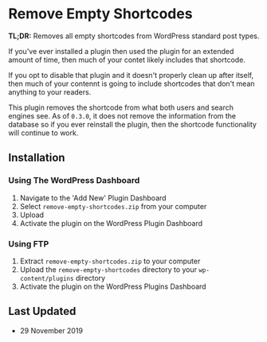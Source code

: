 # Remove Empty Shortcodes

**TL;DR:** Removes all empty shortcodes from WordPress standard post types.

If you've ever installed a plugin then used the plugin for an extended amount of time,
then much of your contet likely includes that shortcode.

If you opt to disable that plugin and it doesn't properly clean up after itself, then much of your contennt is going to include shortcodes that don't mean anything to your readers.

This plugin removes the shortcode from what both users and search engines see. As of `0.3.0`, it does not remove the information from the database so if you ever reinstall the plugin, then the shortcode functionality will continue to work.

## Installation

### Using The WordPress Dashboard

1. Navigate to the 'Add New' Plugin Dashboard
2. Select `remove-empty-shortcodes.zip` from your computer
3. Upload
4. Activate the plugin on the WordPress Plugin Dashboard

### Using FTP

1. Extract `remove-empty-shortcodes.zip` to your computer
2. Upload the `remove-empty-shortcodes` directory to your `wp-content/plugins` directory
3. Activate the plugin on the WordPress Plugins Dashboard

## Last Updated

* 29 November 2019
